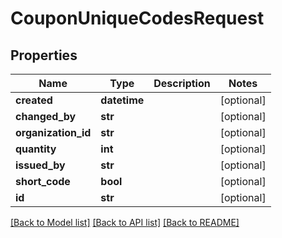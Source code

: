 # CouponUniqueCodesRequest

## Properties
Name | Type | Description | Notes
------------ | ------------- | ------------- | -------------
**created** | **datetime** |  | [optional] 
**changed_by** | **str** |  | [optional] 
**organization_id** | **str** |  | [optional] 
**quantity** | **int** |  | [optional] 
**issued_by** | **str** |  | [optional] 
**short_code** | **bool** |  | [optional] 
**id** | **str** |  | [optional] 

[[Back to Model list]](../README.md#documentation-for-models) [[Back to API list]](../README.md#documentation-for-api-endpoints) [[Back to README]](../README.md)

